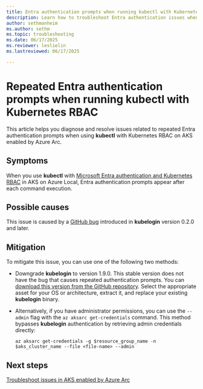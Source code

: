 ```yaml
---
title: Entra authentication prompts when running kubectl with Kubernetes RBAC
description: Learn how to troubleshoot Entra authentication issues when using kubectl with Kubernetes RBAC.
author: sethmanheim
ms.author: sethm
ms.topic: troubleshooting
ms.date: 06/17/2025
ms.reviewer: leslielin
ms.lastreviewed: 06/17/2025

---
```


# Repeated Entra authentication prompts when running kubectl with Kubernetes RBAC

This article helps you diagnose and resolve issues related to repeated Entra authentication prompts when using **kubectl** with Kubernetes RBAC on AKS enabled by Azure Arc.

## Symptoms

When you use **kubectl** with [Microsoft Entra authentication and Kubernetes RBAC](kubernetes-rbac-local.md) in AKS on Azure Local, Entra authentication prompts appear after each command execution.

## Possible causes

This issue is caused by a [GitHub bug](https://github.com/Azure/kubelogin/issues/654) introduced in **kubelogin** version 0.2.0 and later.

## Mitigation

To mitigate this issue, you can use one of the following two methods:

- Downgrade **kubelogin** to version 1.9.0. This stable version does not have the bug that causes repeated authentication prompts. You can [download this version from the GitHub repository](https://github.com/int128/kubelogin/releases/tag/v1.9.0). Select the appropriate asset for your OS or architecture, extract it, and replace your existing **kubelogin** binary.
- Alternatively, if you have administrator permissions, you can use the `--admin` flag with the `az aksarc get-credentials` command. This method bypasses **kubelogin** authentication by retrieving admin credentials directly:

  ```azurecli
  az aksarc get-credentials -g $resource_group_name -n $aks_cluster_name --file <file-name> --admin
  ```

## Next steps

[Troubleshoot issues in AKS enabled by Azure Arc](aks-troubleshoot.md)
